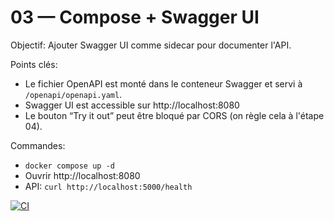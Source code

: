 
# 03 — Compose + Swagger UI

Objectif: Ajouter Swagger UI comme sidecar pour documenter l'API.

Points clés:
- Le fichier OpenAPI est monté dans le conteneur Swagger et servi à `/openapi/openapi.yaml`.
- Swagger UI est accessible sur http://localhost:8080
- Le bouton “Try it out” peut être bloqué par CORS (on règle cela à l'étape 04).

Commandes:
- `docker compose up -d`
- Ouvrir http://localhost:8080
- API: `curl http://localhost:5000/health`

[![CI](https://github.com/ThomasSouly1409/dernier-metro/actions/workflows/ci.yml/badge.svg)](https://github.com/ThomasSouly1409/dernier-metro/actions/workflows/ci.yml)